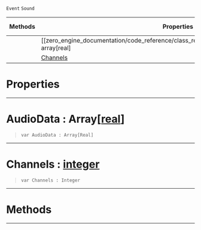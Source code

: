  `Event` `Sound`



|Methods|Properties|Base Classes|Derived Classes|
|---|---|---|---|
| |[[zero_engine_documentation/code_reference/class_reference/audiofloatdataevent/#audiodata-array[real] | AudioData]]|[event](https://github.com/ArendDanielek/ZeroDocsTest/blob/master/code_reference/class_reference/event.markdown)| |
| |[ Channels](https://github.com/ArendDanielek/ZeroDocsTest/blob/master/code_reference/class_reference/audiofloatdataevent.markdown#channels-zero-engine-doc)| | |


 #  Properties


---  
 #  AudioData : Array[[real](https://github.com/ArendDanielek/ZeroDocsTest/blob/master/code_reference/zilch_base_types/real.markdown)]

> 
> ``` lang=cpp, name=Zilch
> var AudioData : Array[Real]


---  
 #  Channels : [integer](https://github.com/ArendDanielek/ZeroDocsTest/blob/master/code_reference/zilch_base_types/integer.markdown)

> 
> ``` lang=cpp, name=Zilch
> var Channels : Integer


---  
 #  Methods


---  
 
  
  
  
  
  
  
  

 